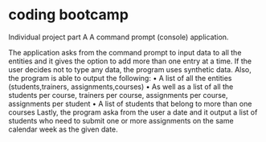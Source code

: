 # coding bootcamp
Individual project part A
Α command prompt (console) application.

The application asks from the command prompt to input data to all the entities and it gives the option to add more than one entry at a time.
If the user decides not to type any data, the program uses synthetic data.
Also, the program is able to output the following:
• A list of all the entities (students,trainers, assignments,courses)
• As well as a list of all the students per course, trainers per course, assignments per course, assignments per student
• A list of students that belong to more than one courses
Lastly, the program aska from the user a date and it output a list of students who need to submit one or more assignments on the same calendar week as the given date.
